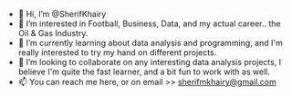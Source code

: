- 👋 Hi, I’m @SherifKhairy
- 👀 I’m interested in Football, Business, Data, and my actual career.. the Oil & Gas Industry.
- 🌱 I’m currently learning about data analysis and programming, and I'm really interested to try my hand on different projects.
- 💞️ I’m looking to collaborate on any interesting data analysis projects, I believe I'm quite the fast learner, and a bit fun to work with as well.
- 📫 You can reach me here, or on email >> sherifmkhairy@gmail.com
